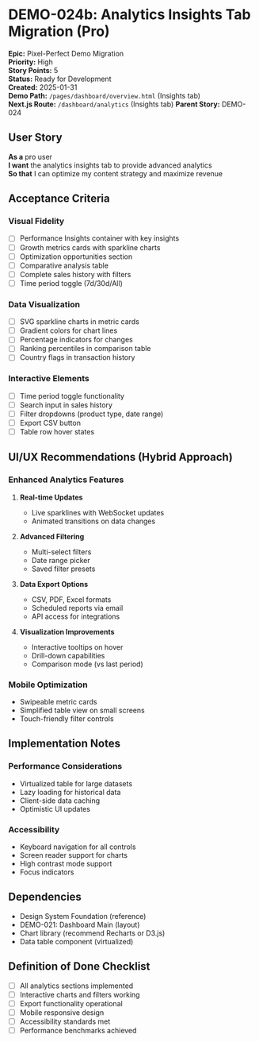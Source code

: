 # DEMO-024b: Analytics Insights Tab Migration (Pro)

**Epic:** Pixel-Perfect Demo Migration  
**Priority:** High  
**Story Points:** 5  
**Status:** Ready for Development  
**Created:** 2025-01-31  
**Demo Path:** `/pages/dashboard/overview.html` (Insights tab)  
**Next.js Route:** `/dashboard/analytics` (Insights tab)
**Parent Story:** DEMO-024

## User Story

**As a** pro user  
**I want** the analytics insights tab to provide advanced analytics  
**So that** I can optimize my content strategy and maximize revenue

## Acceptance Criteria

### Visual Fidelity
- [ ] Performance Insights container with key insights
- [ ] Growth metrics cards with sparkline charts
- [ ] Optimization opportunities section
- [ ] Comparative analysis table
- [ ] Complete sales history with filters
- [ ] Time period toggle (7d/30d/All)

### Data Visualization
- [ ] SVG sparkline charts in metric cards
- [ ] Gradient colors for chart lines
- [ ] Percentage indicators for changes
- [ ] Ranking percentiles in comparison table
- [ ] Country flags in transaction history

### Interactive Elements
- [ ] Time period toggle functionality
- [ ] Search input in sales history
- [ ] Filter dropdowns (product type, date range)
- [ ] Export CSV button
- [ ] Table row hover states

## UI/UX Recommendations (Hybrid Approach)

### Enhanced Analytics Features
1. **Real-time Updates**
   - Live sparklines with WebSocket updates
   - Animated transitions on data changes

2. **Advanced Filtering**
   - Multi-select filters
   - Date range picker
   - Saved filter presets

3. **Data Export Options**
   - CSV, PDF, Excel formats
   - Scheduled reports via email
   - API access for integrations

4. **Visualization Improvements**
   - Interactive tooltips on hover
   - Drill-down capabilities
   - Comparison mode (vs last period)

### Mobile Optimization
- Swipeable metric cards
- Simplified table view on small screens
- Touch-friendly filter controls

## Implementation Notes

### Performance Considerations
- Virtualized table for large datasets
- Lazy loading for historical data
- Client-side data caching
- Optimistic UI updates

### Accessibility
- Keyboard navigation for all controls
- Screen reader support for charts
- High contrast mode support
- Focus indicators

## Dependencies
- Design System Foundation (reference)
- DEMO-021: Dashboard Main (layout)
- Chart library (recommend Recharts or D3.js)
- Data table component (virtualized)

## Definition of Done Checklist
- [ ] All analytics sections implemented
- [ ] Interactive charts and filters working
- [ ] Export functionality operational
- [ ] Mobile responsive design
- [ ] Accessibility standards met
- [ ] Performance benchmarks achieved